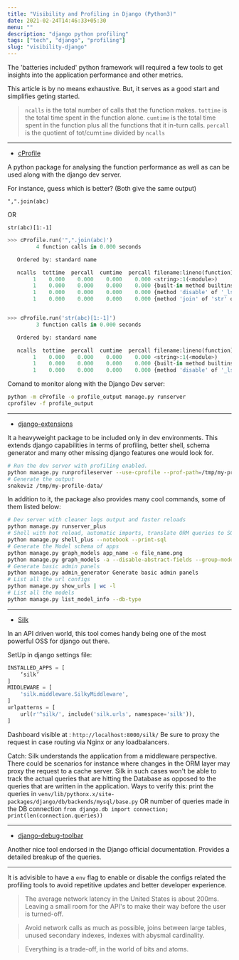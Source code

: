 ```yaml
---
title: "Visibility and Profiling in Django (Python3)"
date: 2021-02-24T14:46:33+05:30
menu: ""
description: "django python profiling"
tags: ["tech", "django", "profiling"]
slug: "visibility-django"
---
```



The 'batteries included' python framework will required a few tools to get insights into the application performance and other metrics.

This article is by no means exhaustive. But, it serves as a good start and simplifies geting started.

> `ncalls` is the total number of calls that the function makes.
> `tottime` is the total time spent in the function alone. 
> `cumtime` is the total time spent in the function plus all the functions that it in-turn calls.
> `percall` is the quotient of tot/cum`time` divided by `ncalls`


---

* [cProfile](https://docs.python.org/3/library/profile.html)

A python package for analysing the function performance as well as can be used along with the django dev server.

For instance, guess which is better? (Both give the same output)

`",".join(abc)`

OR

`str(abc)[1:-1]`
```python
>>> cProfile.run('",".join(abc)')
         4 function calls in 0.000 seconds

   Ordered by: standard name

   ncalls  tottime  percall  cumtime  percall filename:lineno(function)
        1    0.000    0.000    0.000    0.000 <string>:1(<module>)
        1    0.000    0.000    0.000    0.000 {built-in method builtins.exec}
        1    0.000    0.000    0.000    0.000 {method 'disable' of '_lsprof.Profiler' objects}
        1    0.000    0.000    0.000    0.000 {method 'join' of 'str' objects}


>>> cProfile.run('str(abc)[1:-1]')
         3 function calls in 0.000 seconds

   Ordered by: standard name

   ncalls  tottime  percall  cumtime  percall filename:lineno(function)
        1    0.000    0.000    0.000    0.000 <string>:1(<module>)
        1    0.000    0.000    0.000    0.000 {built-in method builtins.exec}
        1    0.000    0.000    0.000    0.000 {method 'disable' of '_lsprof.Profiler' objects}
```

Comand to monitor along with the Django Dev server:
```bash
python -m cProfile -o profile_output manage.py runserver
cprofilev -f profile_output
```

---

* [django-extensions](https://django-extensions.readthedocs.io/en/latest/)

It a heavyweight package to be included only in dev environments. This extends django capabilities in terms of profiling, better shell, schema generator and many other missing django features one would look for.


```bash
# Run the dev server with profiling enabled.
python manage.py runprofileserver --use-cprofile --prof-path=/tmp/my-profile-data
# Generate the output
snakeviz /tmp/my-profile-data/
```

In addition to it, the package also provides many cool commands, some of them listed below:
```bash
# Dev server with cleaner logs output and faster reloads
python manage.py runserver_plus
# Shell with hot reload, automatic imports, translate ORM queries to SQL query
python manage.py shell_plus --notebook --print-sql
# Generate the Model schema of apps
python manage.py graph_models app_name -o file_name.png
python manage.py graph_models -a --disable-abstract-fields --group-models -g --arrow-shape curve --theme original -o complete_schema.png
# Generate basic admin panels
python manage.py admin_generator Generate basic admin panels
# List all the url configs
python manage.py show_urls | wc -l
# List all the models
python manage.py list_model_info --db-type
```

---

* [Silk](https://github.com/jazzband/django-silk)

In an API driven world, this tool comes handy being one of the most powerful OSS for django out there. 

SetUp in django settings file:
```python
INSTALLED_APPS = [
    ‘silk’
]
MIDDLEWARE = [
    'silk.middleware.SilkyMiddleware',
]
urlpatterns = [
    url(r'^silk/', include('silk.urls', namespace='silk')),
]
```

Dashboard visible at : `http://localhost:8000/silk/`
Be sure to proxy the request in case routing via Nginx or any loadbalancers.


Catch: 
Silk understands the application from a middleware perspective. There could be scenarios for instance where changes in the ORM layer may proxy the request to a cache server. Silk in such cases won't be able to track the actual queries that are hitting the Database as opposed to the queries that are written in the application.
Ways to verify this: print the queries in 
`venv/lib/pythonx.x/site-packages/django/db/backends/mysql/base.py`
OR 
number of queries made in the DB connection 
`from django.db import connection; print(len(connection.queries))`


---

* [django-debug-toolbar](https://github.com/jazzband/django-debug-toolbar)

Another nice tool endorsed in the Django official documentation. Provides a detailed breakup of the queries.

---


It is advisible to have a `env` flag to enable or disable the configs related the profiling tools to avoid repetitive updates and better developer experience.


> The average network latency in the United States is about 200ms. Leaving a small room for the API's to make their way before the user is turned-off. 

> Avoid network calls as much as possible, joins between large tables, unused secondary indexes, indexes with abysmal cardinality.

> Everything is a trade-off, in the world of bits and atoms.
